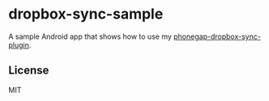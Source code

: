 # dropbox-sync-sample

A sample Android app that shows how to use my [phonegap-dropbox-sync-plugin](https://github.com/rossmartin/phonegap-dropbox-sync-android).

## License
MIT